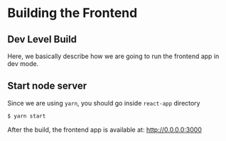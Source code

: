 # Building the Frontend

## Dev Level Build
Here, we basically describe how we are going to run the frontend app in dev mode.

## Start node server
Since we are using `yarn`, you should go inside `react-app` directory
```bash
$ yarn start
```
After the build, the frontend app is available at: http://0.0.0.0:3000